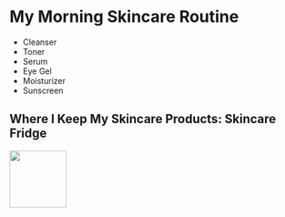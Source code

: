 # **My Morning Skincare Routine**

* Cleanser
* Toner
* Serum
* Eye Gel
* Moisturizer
* Sunscreen

## Where I Keep My Skincare Products: Skincare Fridge

<img src="https://user-images.githubusercontent.com/98491950/218397079-db908991-fbe5-49f7-b8ff-501788750dcc.jpg" width="100" height="100">
